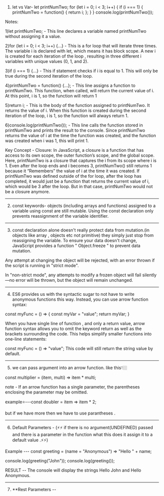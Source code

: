 1) let vs Var-
let printNumTwo;
for (let i = 0; i < 3; i++) {
  if (i === 1) {
    printNumTwo = function() {
      return i;
    };
  }
}
console.log(printNumTwo());

Notes:

1)let printNumTwo; - This line declares a variable named printNumTwo without assigning it a value.

2)for (let i = 0; i < 3; i++) {...} - This is a for loop that will iterate three times. The variable i is declared with let, which means it has block scope. A new i is created for each iteration of the loop , resulting in three different i variables with unique values (0, 1, and 2).

3)if (i === 1) {...} - This if statement checks if i is equal to 1. This will only be true during the second iteration of the loop.

4)printNumTwo = function() {...}; - This line assigns a function to printNumTwo. This function, when called, will return the current value of i.
At this point, i is 1, so the function will return 1


5)return i; - This is the body of the function assigned to printNumTwo. It returns the value of i. When this function is created during the second iteration of the loop, i is 1, so the function will always return 1.

6)console.log(printNumTwo()); - This line calls the function stored in printNumTwo and prints the result to the console. Since printNumTwo returns the value of i at the time the function was created, and the function was created when i was 1, this will print 1.

Key Concept - Closure: In JavaScript, a closure is a function that has access to its own scope, the outer function’s scope, and the global scope. Here, printNumTwo is a closure that captures the i from its scope where i is 1. Even after the loop ends and i becomes 3, printNumTwo() still returns 1 because it “Remembers” the value of i at the time it was created. If printNumTwo was defined outside of the for loop, after the loop has completed, it would just be a function that returns the current value of i, which would be 3 after the loop. But in that case, printNumTwo would not be a closure anymore.




-------------------------------------------------------------------------------------------------------------------------------------------------------------------------------

2) const keywords-   objects (including arrays and functions) assigned to a variable using const are still mutable. Using the const declaration only prevents reassignment of the variable identifier.


---------------------------------------------------------------------------------------------------------------------------------------------------------------------------------

3) const declaration alone doesn't really protect  data from mutation.(in objects like array , objects etc not primitive) they simply just stop from reassigning the variable.
  	 To ensure your data doesn't change, JavaScript provides a function " Object.freeze " to prevent data mutation.

Any attempt at changing the object will be rejected, with an error thrown if the script is running in "strict mode".

In "non-strict mode", any attempts to modify a frozen object will fail silently—no error will be thrown, but the object will remain unchanged.


-------------------------------------------------------------------------------------------------------------------------------------------------------------------------------

4) ES6 provides us with the syntactic sugar to not have to write anonymous functions this way. Instead, you can use arrow function syntax:

const myFunc = () => {
  const myVar = "value";
  return myVar;
}

When you have single line of function , and only a return value, arrow function syntax allows you to omit the keyword return as well as the brackets surrounding the code. This helps simplify smaller functions into one-line statements:

const myFunc = () => "value";
This code will still return the string value by default.

----------------------------------------------------------------------------------

5) we can  pass  argument into an arrow function. like this👇🏼

const multiplier = (item, multi) => item * multi;


note -  If an arrow function has a single parameter, the parentheses enclosing the parameter may be omitted.

example⭐---const doubler = item => item * 2;

but if we have more then we have to use parantheses .

--------------------------------------------------------------------------------

6) Default Parameters - 
(⚡⚡ if there is no argument(UNDEFINED) passed and there is a parameter in the function what this does it assign it to a default value .⚡⚡)

Example ---
const greeting = (name = "Anonymous") => "Hello " + name;

console.log(greeting("John"));
console.log(greeting());

RESULT --
	The console will display the strings Hello John and Hello Anonymous.


------------------------------------------------------------------------------------

7) **Rest Parameters  --

